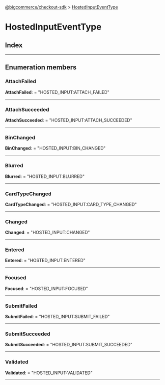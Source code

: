 [@bigcommerce/checkout-sdk](../README.md) > [HostedInputEventType](../enums/hostedinputeventtype.md)

# HostedInputEventType

## Index

---

## Enumeration members

<a id="attachfailed"></a>

###  AttachFailed

**AttachFailed**:  = "HOSTED_INPUT:ATTACH_FAILED"

___
<a id="attachsucceeded"></a>

###  AttachSucceeded

**AttachSucceeded**:  = "HOSTED_INPUT:ATTACH_SUCCEEDED"

___
<a id="binchanged"></a>

###  BinChanged

**BinChanged**:  = "HOSTED_INPUT:BIN_CHANGED"

___
<a id="blurred"></a>

###  Blurred

**Blurred**:  = "HOSTED_INPUT:BLURRED"

___
<a id="cardtypechanged"></a>

###  CardTypeChanged

**CardTypeChanged**:  = "HOSTED_INPUT:CARD_TYPE_CHANGED"

___
<a id="changed"></a>

###  Changed

**Changed**:  = "HOSTED_INPUT:CHANGED"

___
<a id="entered"></a>

###  Entered

**Entered**:  = "HOSTED_INPUT:ENTERED"

___
<a id="focused"></a>

###  Focused

**Focused**:  = "HOSTED_INPUT:FOCUSED"

___
<a id="submitfailed"></a>

###  SubmitFailed

**SubmitFailed**:  = "HOSTED_INPUT:SUBMIT_FAILED"

___
<a id="submitsucceeded"></a>

###  SubmitSucceeded

**SubmitSucceeded**:  = "HOSTED_INPUT:SUBMIT_SUCCEEDED"

___
<a id="validated"></a>

###  Validated

**Validated**:  = "HOSTED_INPUT:VALIDATED"

___

